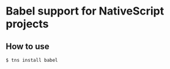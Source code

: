 Babel support for NativeScript projects
=======================================

How to use
----------
```
$ tns install babel
```

